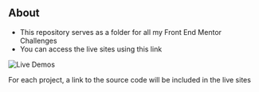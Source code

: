 ## About

- This repository serves as a folder for all my Front End Mentor Challenges
- You can access the live sites using this link

![Live Demos](https://neodyln.github.io/FrontEndMentor/)    

For each project, a link to the source code will be included in the live sites
